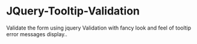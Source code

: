# JQuery-Tooltip-Validation
Validate the form using jquery Validation with fancy look and feel of tooltip error messages display..
